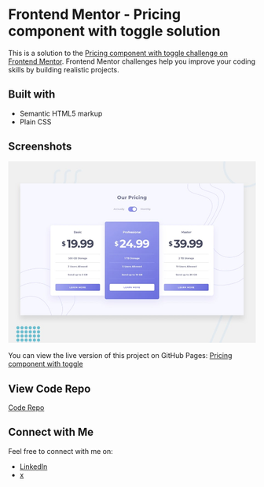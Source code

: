 # Frontend Mentor - Pricing component with toggle solution

This is a solution to the [Pricing component with toggle challenge on Frontend Mentor](https://www.frontendmentor.io/challenges/pricing-component-with-toggle-8vPwRMIC). Frontend Mentor challenges help you improve your coding skills by building realistic projects. 


## Built with

- Semantic HTML5 markup
- Plain CSS


## Screenshots

![Screenshot](img/screenshot.png)

You can view the live version of this project on GitHub Pages: [Pricing component with toggle](https://iamupo.github.io/FrontendMentor-Solutions/pricing-component-with-toggle-master/)

## View Code Repo

[Code Repo](https://github.com/iamupo/FrontendMentor-Solutions/tree/main/pricing-component-with-toggle-master)

## Connect with Me

Feel free to connect with me on:

- [LinkedIn](https://www.linkedin.com/in/iamupo/)
- [x](https://www.x.com/iamupo/)

